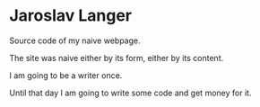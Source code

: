 # Jaroslav Langer

Source code of my naive webpage.

The site was naive either by its form, either by its content.

I am going to be a writer once.

Until that day I am going to write some code and get money for it.

